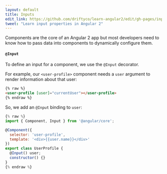 ```yaml
---
layout: default
title: Inputs
edit_link: https://github.com/driftyco/learn-angular2/edit/gh-pages/inputs/index.md
tweet: "Learn input properties in Angular 2"
---
```


Components are the core of an Angular 2 app but most developers need to know how to pass data into components to dynamically configure them.

#### `@Input`

To define an input for a component, we use the `@Input` decorator.

For example, our `<user-profile>` component needs a `user` argument to render information about that user:

```html
{% raw %}
<user-profile [user]="currentUser"></user-profile>
{% endraw %}
```

So, we add an `@Input` binding to `user`:

```javascript
{% raw %}
import { Component, Input } from '@angular/core';

@Component({
  selector: 'user-profile',
  template: '<div>{{user.name}}</div>'
})
export class UserProfile {
  @Input() user;
  constructor() {}
}
{% endraw %}
```
